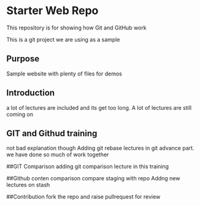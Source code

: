 # Starter Web Repo

This repository is for showing how Git and GitHub work

This is a git project we are using as a sample
## Purpose

Sample website with plenty of files for demos

## Introduction
a lot of lectures are included and its get too long.
A lot of lectures are still coming on

## GIT and Githud training
not bad explanation though 
Adding git rebase lectures in git advance part.
we have done so much of work together

##GIT Comparison
adding git comparison lecture in this training


##Github conten comparison
compare staging with repo
Addng new lectures on stash

##Contribution
fork the repo and raise pullrequest for review
